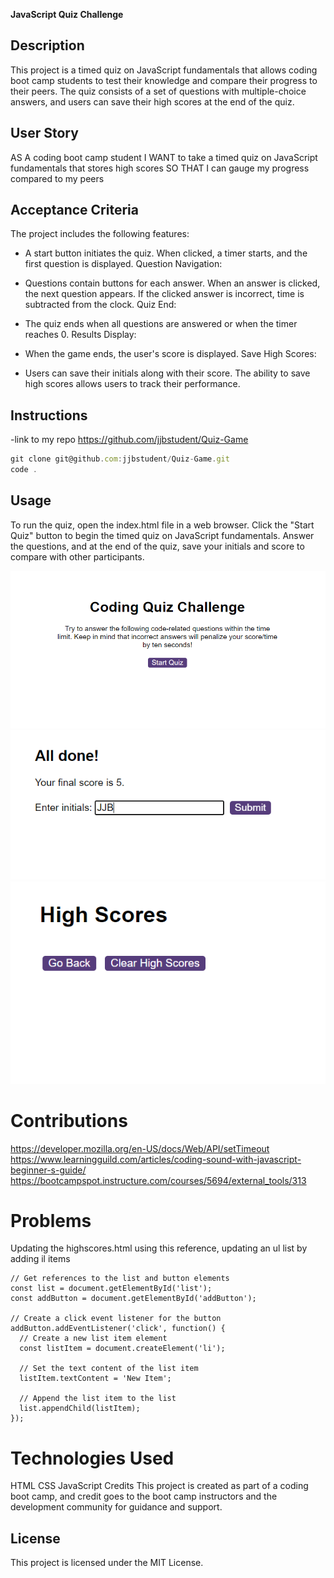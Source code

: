 **JavaScript Quiz Challenge**

## Description

This project is a timed quiz on JavaScript fundamentals that allows coding boot camp students to test their knowledge and compare their progress to their peers. The quiz consists of a set of questions with multiple-choice answers, and users can save their high scores at the end of the quiz.

## User Story

AS A coding boot camp student
I WANT to take a timed quiz on JavaScript fundamentals that stores high scores
SO THAT I can gauge my progress compared to my peers

## Acceptance Criteria

The project includes the following features:

- A start button initiates the quiz.
When clicked, a timer starts, and the first question is displayed.
Question Navigation:

- Questions contain buttons for each answer.
When an answer is clicked, the next question appears.
If the clicked answer is incorrect, time is subtracted from the clock.
Quiz End:

- The quiz ends when all questions are answered or when the timer reaches 0.
Results Display:

- When the game ends, the user's score is displayed.
Save High Scores:

- Users can save their initials along with their score.
The ability to save high scores allows users to track their performance.

## Instructions 

-link to my repo https://github.com/jjbstudent/Quiz-Game

```javascript
git clone git@github.com:jjbstudent/Quiz-Game.git
code .
```

## Usage
To run the quiz, open the index.html file in a web browser. Click the "Start Quiz" button to begin the timed quiz on JavaScript fundamentals. Answer the questions, and at the end of the quiz, save your initials and score to compare with other participants.

![screen1](assets/ref/2.png)
![screen2](assets/ref/3.png)
![screen3](assets/ref/4.png)

# Contributions
https://developer.mozilla.org/en-US/docs/Web/API/setTimeout
https://www.learningguild.com/articles/coding-sound-with-javascript-beginner-s-guide/
https://bootcampspot.instructure.com/courses/5694/external_tools/313

# Problems 
Updating the highscores.html using this reference, updating an ul list by adding il items
```
// Get references to the list and button elements
const list = document.getElementById('list');
const addButton = document.getElementById('addButton');

// Create a click event listener for the button
addButton.addEventListener('click', function() {
  // Create a new list item element
  const listItem = document.createElement('li');
  
  // Set the text content of the list item
  listItem.textContent = 'New Item';

  // Append the list item to the list
  list.appendChild(listItem);
});
```

# Technologies Used
HTML
CSS
JavaScript
Credits
This project is created as part of a coding boot camp, and credit goes to the boot camp instructors and the development community for guidance and support.

## License
This project is licensed under the MIT License.



